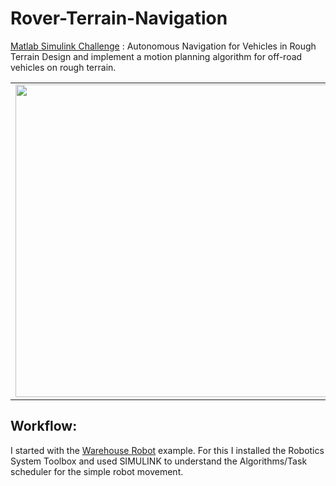 # Rover-Terrain-Navigation 
[Matlab Simulink Challenge](https://github.com/mathworks/MATLAB-Simulink-Challenge-Project-Hub/tree/main/projects/Autonomous%20Navigation%20for%20Vehicles%20in%20Rough%20Terrain) : Autonomous Navigation for Vehicles in Rough Terrain Design and implement a motion planning algorithm for off-road vehicles on rough terrain.

<table>
<td><img src="https://gist.githubusercontent.com/robertogl/e0115dc303472a9cfd52bbbc8edb7665/raw/rover.jpg"  width=500 /></td>
<td><p><h1>Autonomous Navigation for Vehicles in Rough Terrain </h1></p>
<p> Design and implement a motion planning algorithm for off-road vehicles on rough terrain.</p>
</table>

## Workflow: 

I started with the [Warehouse Robot](https://de.mathworks.com/help/robotics/ug/execute-tasks-for-a-warehouse-robot.html) example. For this I installed the Robotics System Toolbox and used SIMULINK to understand the Algorithms/Task scheduler for the simple robot movement.
